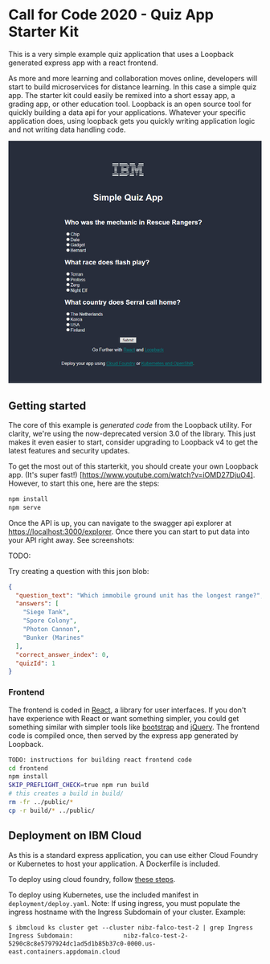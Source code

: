 # Call for Code 2020 - Quiz App Starter Kit

This is a very simple example quiz application that uses a Loopback generated express app with a react frontend.

As more and more learning and collaboration moves online, developers will start to build microservices for distance learning. In this case a simple quiz app. The starter kit could easily be remixed into a short essay app, a grading app, or other education tool. Loopback is an open source tool for quickly building a data api for your applications. Whatever your specific application does, using loopback gets you quickly writing application logic and not writing data handling code.

![quiz app pic](img/quiz-app.png)

## Getting started

The core of this example is *generated code* from the Loopback utility. For clarity, we're using the now-deprecated version 3.0 of the library. This just makes it even easier to start, consider upgrading to Loopback v4 to get the latest features and security updates.

To get the most out of this starterkit, you should create your own Loopback app. (It's super fast!) [https://www.youtube.com/watch?v=iOMD27DjuO4]. However, to start this one, here are the steps:

```bash
npm install
npm serve
```

Once the API is up, you can navigate to the swagger api explorer at <https://localhost:3000/explorer>. Once there you can start to put data into your API right away. See screenshots:

TODO: <screenshots of swagger api>

Try creating a question with this json blob:

```json
{
  "question_text": "Which immobile ground unit has the longest range?",
  "answers": [
    "Siege Tank",
    "Spore Colony",
    "Photon Cannon",
    "Bunker (Marines"
  ],
  "correct_answer_index": 0,
  "quizId": 1
}
```

### Frontend

The frontend is coded in [React](https://reactjs.org/), a library for user interfaces. If you don't have experience with React or want something simpler, you could get something similar with simpler tools like [bootstrap](https://getbootstrap.com/) and [jQuery](https://jquery.com/). The frontend code is compiled once, then served by the express app generated by Loopback.

```bash
TODO: instructions for building react frontend code
cd frontend
npm install
SKIP_PREFLIGHT_CHECK=true npm run build
# this creates a build in build/
rm -fr ../public/*
cp -r build/* ../public/
```


## Deployment on IBM Cloud

As this is a standard express application, you can use either Cloud Foundry or Kubernetes to host your application.  A Dockerfile is included.

To deploy using cloud foundry, follow [these steps](https://github.com/IBM/nodejs-express-app#ibm-cloud-developer-tools).

To deploy using Kubernetes, use the included manifest in `deployment/deploy.yaml`. Note: If using ingress, you must populate the ingress hostname with the Ingress Subdomain of your cluster. Example:

```
$ ibmcloud ks cluster get --cluster nibz-falco-test-2 | grep Ingress
Ingress Subdomain:              nibz-falco-test-2-5290c8c8e5797924dc1ad5d1b85b37c0-0000.us-east.containers.appdomain.cloud
```
